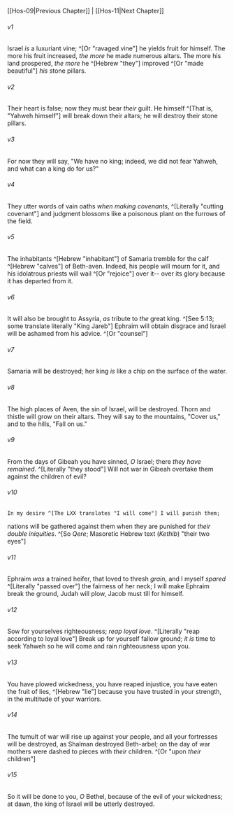 ﻿---
aliases:
  - Hosea 10
---

[[Hos-09|Previous Chapter]] | [[Hos-11|Next Chapter]]

###### v1
Israel _is_ a luxuriant vine; ^[Or "ravaged vine"]
he yields fruit for himself.
The more his fruit increased,
_the more_ he made numerous altars.
The more his land prospered,
_the more_ he ^[Hebrew "they"] improved ^[Or "made beautiful"] _his_ stone pillars.

###### v2
Their heart is false;
now they must bear _their_ guilt.
He himself ^[That is, "Yahweh himself"] will break down their altars;
he will destroy their stone pillars.

###### v3
For now they will say,
"We have no king;
indeed, we did not fear Yahweh,
and what can a king do for us?"

###### v4
They utter words of vain oaths
_when_ _making covenants_, ^[Literally "cutting covenant"]
and judgment blossoms like a poisonous plant
on the furrows of the field.

###### v5
The inhabitants ^[Hebrew "inhabitant"] of Samaria tremble
for the calf ^[Hebrew "calves"] of Beth-aven.
Indeed, his people will mourn for it,
and his idolatrous priests will wail ^[Or "rejoice"] over it--
over its glory because it has departed from it.

###### v6
It will also be brought to Assyria,
_as_ tribute to _the_ great king. ^[See 5:13; some translate literally "King Jareb"]
Ephraim will obtain disgrace
and Israel will be ashamed from his advice. ^[Or "counsel"]

###### v7
Samaria will be destroyed;
her king _is_ like a chip on the surface of the water.

###### v8
The high places of Aven,
the sin of Israel, will be destroyed.
Thorn and thistle will grow
on their altars.
They will say to the mountains, "Cover us,"
and to the hills, "Fall on us."

###### v9
From the days of Gibeah you have sinned, _O_ Israel;
there _they have remained_. ^[Literally "they stood"]
Will not war in Gibeah overtake them
against the children of evil?

###### v10
    In my desire ^[The LXX translates "I will come"] I will punish them;
nations will be gathered against them
when they are punished for _their double iniquities_. ^[So _Qere_; Masoretic Hebrew text (_Kethib_) "their two eyes"]

###### v11
Ephraim _was_ a trained heifer,
that loved to thresh _grain_,
and I myself _spared_ ^[Literally "passed over"]
the fairness of her neck;
I will make Ephraim break the ground,
Judah will plow,
Jacob must till for himself.

###### v12
Sow for yourselves righteousness;
_reap loyal love_. ^[Literally "reap according to loyal love"]
Break up for yourself fallow ground;
_it is_ time to seek Yahweh
so he will come and rain
righteousness upon you.

###### v13
You have plowed wickedness,
you have reaped injustice,
you have eaten the fruit of lies, ^[Hebrew "lie"]
because you have trusted in your strength,
in the multitude of your warriors.

###### v14
The tumult of war will rise up against your people,
and all your fortresses will be destroyed,
as Shalman destroyed Beth-arbel;
on the day of war
mothers were dashed to pieces with _their_ children. ^[Or "upon _their_ children"]

###### v15
So it will be done to you, _O_ Bethel,
because of the evil of your wickedness;
at dawn, the king of Israel
will be utterly destroyed.